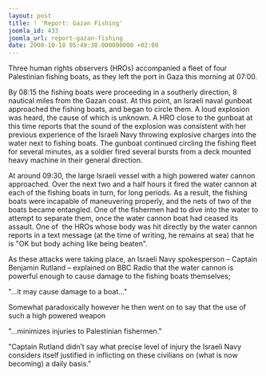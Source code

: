 ```yaml
---
layout: post
title: ! 'Report: Gazan Fishing'
joomla_id: 433
joomla_url: report-gazan-fishing
date: 2008-10-18 05:49:30.000000000 +02:00
---
```

<p>Three human rights observers (HROs) accompanied a fleet of four Palestinian fishing boats, as they left the port in Gaza this morning at 07:00.</p><p>By 08:15 the fishing boats were proceeding in a southerly direction, 8 nautical miles from the Gazan coast. At this point, an Israeli naval gunboat approached the fishing boats, and began to circle them. A loud explosion was heard, the cause of which is unknown. A HRO close to the gunboat at this time reports that the sound of the explosion was consistent with her previous experience of the Israeli Navy throwing explosive charges into the water next to fishing boats. The gunboat continued circling the fishing fleet for several minutes, as a soldier fired several bursts from a deck mounted heavy machine in their general direction.</p><p>At around 09:30, the large Israeli vessel with a high powered water cannon approached. Over the next two and a half hours it fired the water cannon at each of the fishing boats in turn, for long periods. As a result, the fishing boats were incapable of maneuvering properly, and the nets of two of the boats became entangled. One of the fishermen had to dive into the water to attempt to separate them, once the water cannon boat had ceased its assault. One of&nbsp; the HROs whose body was hit directly by the water cannon reports in a text message (at the time of writing, he remains at sea) that he is &quot;OK but body aching like being beaten&quot;.</p><p>As these attacks were taking place, an Israeli Navy spokesperson &ndash; Captain Benjamin Rutland &ndash; explained on BBC Radio that the water cannon is powerful enough to cause damage to the fishing boats themselves;</p><p>&quot;&hellip;it may cause damage to a boat&hellip;&quot;</p><p>Somewhat paradoxically however he then went on to say that the use of such a high powered weapon</p><p>&quot;&hellip;minimizes injuries to Palestinian fishermen.&quot;</p><p>&quot;Captain Rutland didn&rsquo;t say what precise level of injury the Israeli Navy considers itself justified in inflicting on these civilians on (what is now becoming) a daily basis.&quot;</p><p><a href=""></a></p>
